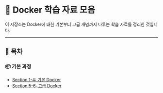 # 🐳 Docker 학습 자료 모음

이 저장소는 Docker에 대한 기본부터 고급 개념까지 다루는 학습 자료를 정리한 것입니다.

---
## 📂 목차

### 📦 기본 과정
- [Section 1-4: 기본 Docker](section1-4/Basic-Docker.md)
- [Section 5-6: 고급 Docker](section5-8/Advanced-Docker.md)
